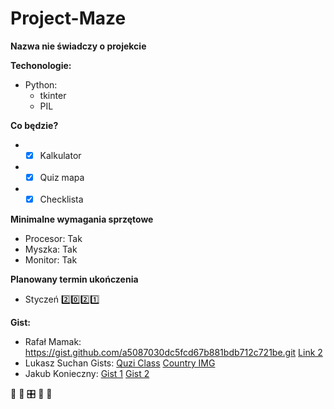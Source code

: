 # Project-Maze
**Nazwa nie świadczy o projekcie**

**Techonologie:**
* Python: 
  * tkinter
  * PIL
  
**Co będzie?**
* - [x] Kalkulator
* - [x] Quiz mapa
* - [x] Checklista

**Minimalne wymagania sprzętowe**
* Procesor: Tak
* Myszka: Tak
* Monitor: Tak

**Planowany termin ukończenia**
* Styczeń :two::zero::two::one:


**Gist:**
 
* Rafał Mamak: https://gist.github.com/a5087030dc5fcd67b881bdb712c721be.git
[Link 2](https://gist.github.com/4dc989decf47e0364ff90ac1225511d5.git)
* Lukasz Suchan Gists: [Quzi Class](https://gist.github.com/LukaszSuchan/a132f76c6ba9579bf3d601abdaf03740) [Country IMG](https://gist.github.com/LukaszSuchan/cc09f41f573137f4438ddc2e7a33531a)
* Jakub Konieczny: [Gist 1](https://gist.github.com/d912092924ce16955cd46b8cb6d95009.git) [Gist 2](https://gist.github.com/167392e5859c5f0e6534de2b82eb298f.git)

&#x1F34E; &#x1F4D7; &#x1F39B; &#x1f40b; &#x1F43D; 


